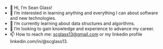 - 👋 Hi, I’m Sean Glass!
- 👀 I’m interested in learning anything and everything I can about software and new technologies.
- 🌱 I’m currently learning about data structures and algorithms.
- 💞️ I’m looking to gain knowledge and experience to advance my career.
- 📫 How to reach me: scglass13@gmail.com or my linkedin profile linkedin.com/in/@scglass13.


